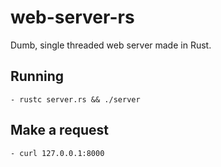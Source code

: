 # web-server-rs
Dumb, single threaded web server made in Rust.

## Running
    - rustc server.rs && ./server

## Make a request
    - curl 127.0.0.1:8000
